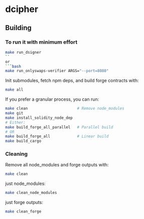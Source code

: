 # dcipher

## Building

### To run it with minimum effort
```bash
make run_dsigner
``
or
```bash
make run_onlyswaps-verifier ARGS="--port=8080"
```


Init submodules, fetch npm deps, and build forge contracts with:

```bash
make all
```

If you prefer a granular process, you can run:
```bash
make clean                      # Remove node_modules
make git
make install_solidity_node_dep
# Either:
make build_forge_all_parallel   # Parallel build
# OR
make build_forge_all            # Linear build
make build_cargo
```

### Cleaning
Remove all node_modules and forge outputs with:
```bash
make clean
```

just node_modules:
```bash
make clean_node_modules
```

just forge outputs:
```bash
make clean_forge
```
